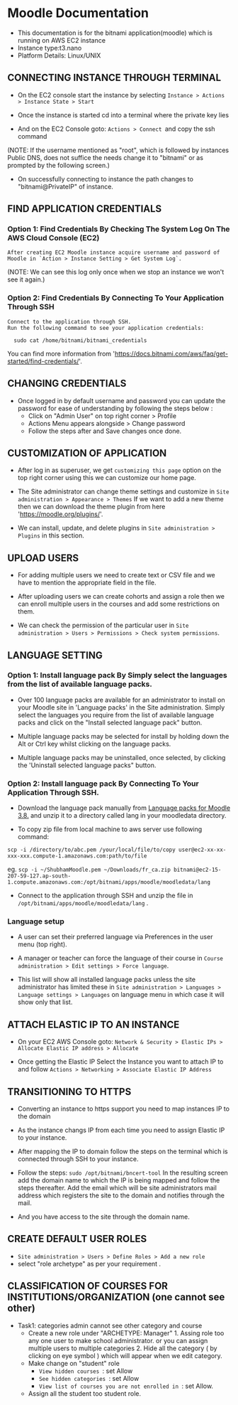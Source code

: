 # Moodle Documentation
- This documentation is for the bitnami application(moodle) which is running on AWS EC2 instance
- Instance type:t3.nano
- Platform Details: Linux/UNIX

## CONNECTING INSTANCE THROUGH TERMINAL
   - On the EC2 console start the instance by selecting 
    `Instance > Actions > Instance State > Start`
   
   - Once the instance is started cd into a terminal where the private key lies
   
   - And on the EC2 Console goto: 
   	`Actions > Connect `and copy the ssh command
	
   (NOTE: If the username mentioned as "root", which is followed by instances Public DNS, does
         not suffice the needs change it to "bitnami" or as prompted by the following screen.)
   
   - On successfully connecting to instance the path changes to "bitnami@PrivateIP" of instance.
   
## FIND APPLICATION CREDENTIALS

### Option 1: Find Credentials By Checking The System Log On The AWS Cloud Console (EC2)

	After creating EC2 Moodle instance acquire username and password of Moodle in `Action > Instance Setting > Get System Log`.

(NOTE: We can see this log only once when we stop an instance we won't see it again.)

### Option 2: Find Credentials By Connecting To Your Application Through SSH
    
    Connect to the application through SSH.
    Run the following command to see your application credentials:
`   sudo cat /home/bitnami/bitnami_credentials
`

   You can find more information from 'https://docs.bitnami.com/aws/faq/get-started/find-credentials/'.

## CHANGING CREDENTIALS

- Once logged in by default username and password you can update the password for ease of understanding by following the steps below :
   - Click on "Admin User" on top right corner > Profile
   - Actions Menu appears alongside > Change password
   - Follow the steps after and Save changes once done.

## CUSTOMIZATION OF APPLICATION

- After log in as superuser, we get `customizing this page` option on the top right corner using this we can customize our home page.

- The Site administrator can change theme settings and customize in `Site administration > Appearance > Themes`
    If we want to add a new theme then we can download the theme plugin from here 'https://moodle.org/plugins/'.

- We can install, update, and delete plugins in `Site administration > Plugins` in this section.

## UPLOAD USERS

- For adding multiple users we need to create text or CSV file and we have to mention the appropriate field in the file.

- After uploading users we can create cohorts and assign a role then we can enroll multiple users in the courses and add some restrictions on them.

- We can check the permission of the particular user in `Site administration > Users > Permissions > Check system permissions`.

## LANGUAGE SETTING

### Option 1: Install language pack By Simply select the languages from the list of available language packs.

- Over 100 language packs are available for an administrator to install on your Moodle site in 'Language packs' in the Site administration. Simply select the languages you require from the list of available language packs and click on the "Install selected language pack" button.

- Multiple language packs may be selected for install by holding down the Alt or Ctrl key whilst clicking on the language packs.

- Multiple language packs may be uninstalled, once selected, by clicking the 'Uninstall selected language packs" button.

### Option 2: Install language pack By Connecting To Your Application Through SSH.

- Download the language pack manually from [Language packs for Moodle 3.8.](https://docs.moodle.org/38/en/Language_packs) and unzip it to a directory called lang in your moodledata directory.

- To copy zip file from local machine to aws server use following command:

`
scp -i /directory/to/abc.pem /your/local/file/to/copy user@ec2-xx-xx-xxx-xxx.compute-1.amazonaws.com:path/to/file
`

eg. 
` scp -i ~/ShubhamMoodle.pem ~/Downloads/fr_ca.zip bitnami@ec2-15-207-59-127.ap-south-1.compute.amazonaws.com:/opt/bitnami/apps/moodle/moodledata/lang	
`
- Connect to the application through SSH and unzip the file in `/opt/bitnami/apps/moodle/moodledata/lang` .

### Language setup

- A user can set their preferred language via Preferences in the user menu (top right).

- A manager or teacher can force the language of their course in `Course administration > Edit settings > Force language`.

- This list will show all installed language packs unless the site administrator has limited these in `Site administration > Languages > Language settings > Languages` on language menu in which case it will show only that list.

## ATTACH ELASTIC IP TO AN INSTANCE

- On your EC2 AWS Console goto:
`Network & Security > Elastic IPs > Allocate Elastic IP address > Allocate`

- Once getting the Elastic IP Select the Instance you want to attach IP to  and follow 
	` Actions > Networking > Associate Elastic IP Address `

## TRANSITIONING TO HTTPS

- Converting an instance to https support you need to map instances IP to the domain

- As the instance changs IP from each time you need to assign Elastic IP to your instance.

- After mapping the IP to domain follow the steps on the terminal which is connected through SSH to your instance.

- Follow the steps: 
	`sudo /opt/bitnami/bncert-tool`
	In the resulting screen add the domain name to which the IP is being mapped and follow the steps thereafter.
	Add the email which will be site administrators mail address which registers the site to the domain and notifies through the mail.

- And you have access to the site through the domain name.

##  CREATE DEFAULT USER ROLES 

- `Site administration > Users > Define Roles > Add a new role` 
- select "role archetype" as per your requirement .

## CLASSIFICATION OF COURSES FOR INSTITUTIONS/ORGANIZATION (one cannot see other)
 - Task1: categories admin cannot see other category and course 
 	- Create a new role under "ARCHETYPE: Manager" 
        	1. Assing role too any one user to make school administrator. or you can assign multiple users to multiple categories
		2. Hide all the category ( by clicking on eye symbol ) which will appear when we edit category.
	- Make change on "student" role
		- `View hidden courses `: set	Allow
		- `See hidden categories `: set	Allow
		- `View list of courses you are not enrolled in `: set	Allow.
	- Assign all the student too student role.

